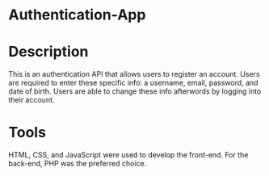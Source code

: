 # Authentication-App

# Description
This is an authentication API that allows users to register an account. Users are required to enter these specific info: a username, email, password, and date of birth. Users are able to change these info afterwords by logging into their account. 

# Tools
HTML, CSS, and JavaScript were used to develop the front-end. For the back-end, PHP was the preferred choice.
